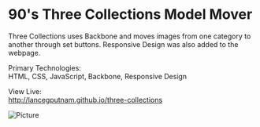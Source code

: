 90's Three Collections Model Mover
=================

Three Collections uses Backbone and moves images from one category to another through set buttons. Responsive Design was also added to the webpage. 

Primary Technologies: <br>
HTML, CSS, JavaScript, Backbone, Responsive Design

View Live: <br>
http://lancegputnam.github.io/three-collections

![Picture](https://farm4.staticflickr.com/3842/14644315141_feee845389_o.png)
